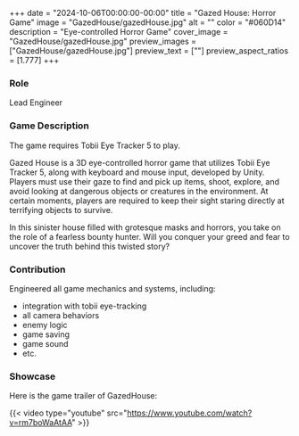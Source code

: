 +++
date = "2024-10-06T00:00:00-00:00"
title = "Gazed House: Horror Game"
image = "GazedHouse/gazedHouse.jpg"
alt = ""
color = "#060D14"
description = "Eye-controlled Horror Game"
cover_image = "GazedHouse/gazedHouse.jpg"
preview_images = ["GazedHouse/gazedHouse.jpg"]
preview_text = [""]
preview_aspect_ratios = [1.777]
+++

### Role

Lead Engineer

### Game Description

The game requires Tobii Eye Tracker 5 to play.

Gazed House is a 3D eye-controlled horror game that utilizes Tobii Eye Tracker 5, along with keyboard and mouse input, developed by Unity. Players must use their gaze to find and pick up items, shoot, explore, and avoid looking at dangerous objects or creatures in the environment. At certain moments, players are required to keep their sight staring directly at terrifying objects to survive.

In this sinister house filled with grotesque masks and horrors, you take on the role of a fearless bounty hunter. Will you conquer your greed and fear to uncover the truth behind this twisted story?

### Contribution

Engineered all game mechanics and systems, including:
- integration with tobii eye-tracking
- all camera behaviors
- enemy logic
- game saving
- game sound 
- etc.

### Showcase

Here is the game trailer of GazedHouse: 

{{< video type="youtube" src="https://www.youtube.com/watch?v=rm7boWaAtAA" >}}
